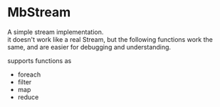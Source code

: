 # MbStream
A simple stream implementation.  
it doesn't work like a real Stream, but the following functions work the same,
and are easier for debugging and understanding.

supports functions as
* foreach
* filter
* map
* reduce
